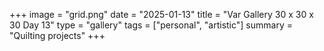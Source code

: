 +++
image = "grid.png"
date = "2025-01-13"
title = "Var Gallery 30 x 30 x 30 Day 13"
type = "gallery"
tags = ["personal", "artistic"]
summary = "Quilting projects"
+++
